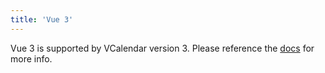 ```yaml
---
title: 'Vue 3'
---
```


Vue 3 is supported by VCalendar version 3. Please reference the [docs](https://vcalendar.io) for more info.
